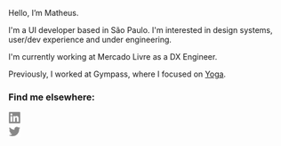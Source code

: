 Hello, I’m Matheus.

I'm a UI developer based in São Paulo. I'm interested in design systems, user/dev experience and under engineering.

I'm currently working at Mercado Livre as a DX Engineer.

Previously, I worked at Gympass, where I focused on [Yoga](https://gympass.github.io/yoga/).


### Find me elsewhere:

<a aligh="left" href="https://www.linkedin.com/in/mmartinsoliv" target="_blank" rel="noreferrer noopener"><img src="https://raw.githubusercontent.com/0xShapeShifter/dev-story/master/public/images/socials/linkedin.svg" alt="LinkedIn" width="22" height="22" /></a>  
<a aligh="left" href="https://twitter.com/mmartinsoliv" target="_blank" rel="noreferrer noopener"><img src="https://raw.githubusercontent.com/0xShapeShifter/dev-story/master/public/images/socials/twitter.svg" alt="Twitter" width="22" height="22" /></a>
